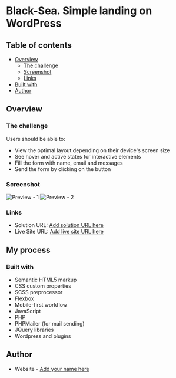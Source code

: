 # Black-Sea. Simple landing on WordPress


## Table of contents

- [Overview](#overview)
  - [The challenge](#the-challenge)
  - [Screenshot](#screenshot)
  - [Links](#links)
- [Built with](#built-with)
- [Author](#author)

## Overview

### The challenge

Users should be able to:

- View the optimal layout depending on their device's screen size
- See hover and active states for interactive elements
- Fill the form with name, email and messages
- Send the form by clicking on the button

### Screenshot

![Preview - 1](./screenshot.jpg)
![Preview - 2](./screenshot.jpg)

### Links

- Solution URL: [Add solution URL here](https://github.com/bannnned/wp-landing-black-sea)
- Live Site URL: [Add live site URL here](http://q92159j8.beget.tech/)

## My process

### Built with

- Semantic HTML5 markup
- CSS custom properties
- SCSS preprocessor
- Flexbox
- Mobile-first workflow
- JavaScript
- PHP
- PHPMailer (for mail sending)
- JQuery libraries 
- Wordpress and plugins

## Author

- Website - [Add your name here](https://github.com/bannnned)

